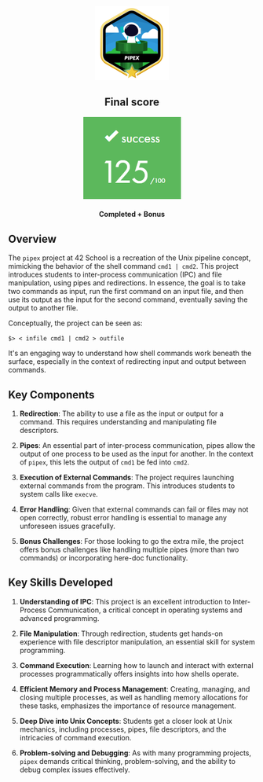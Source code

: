 
<div align=center>
<img src=https://github.com/Xanaco/42_00_Ressources/blob/main/pipexm.png alt=Xanaco's 42Project Badge/>
<h2>Final score</h2>
<img src=https://github.com/Xanaco/42_00_Ressources/blob/main/125Grade.png alt=Xanaco's 42Project Score/>
<h4>Completed + Bonus</h4>
</div>

## Overview

The `pipex` project at 42 School is a recreation of the Unix pipeline concept, mimicking the behavior of the shell command `cmd1 | cmd2`. This project introduces students to inter-process communication (IPC) and file manipulation, using pipes and redirections. In essence, the goal is to take two commands as input, run the first command on an input file, and then use its output as the input for the second command, eventually saving the output to another file.

Conceptually, the project can be seen as:
```
$> < infile cmd1 | cmd2 > outfile
```
It's an engaging way to understand how shell commands work beneath the surface, especially in the context of redirecting input and output between commands.

## Key Components

1. **Redirection**: The ability to use a file as the input or output for a command. This requires understanding and manipulating file descriptors.

2. **Pipes**: An essential part of inter-process communication, pipes allow the output of one process to be used as the input for another. In the context of `pipex`, this lets the output of `cmd1` be fed into `cmd2`.

3. **Execution of External Commands**: The project requires launching external commands from the program. This introduces students to system calls like `execve`.

4. **Error Handling**: Given that external commands can fail or files may not open correctly, robust error handling is essential to manage any unforeseen issues gracefully.

5. **Bonus Challenges**: For those looking to go the extra mile, the project offers bonus challenges like handling multiple pipes (more than two commands) or incorporating here-doc functionality.

## Key Skills Developed

1. **Understanding of IPC**: This project is an excellent introduction to Inter-Process Communication, a critical concept in operating systems and advanced programming.

2. **File Manipulation**: Through redirection, students get hands-on experience with file descriptor manipulation, an essential skill for system programming.

3. **Command Execution**: Learning how to launch and interact with external processes programmatically offers insights into how shells operate.

4. **Efficient Memory and Process Management**: Creating, managing, and closing multiple processes, as well as handling memory allocations for these tasks, emphasizes the importance of resource management.

5. **Deep Dive into Unix Concepts**: Students get a closer look at Unix mechanics, including processes, pipes, file descriptors, and the intricacies of command execution.

6. **Problem-solving and Debugging**: As with many programming projects, `pipex` demands critical thinking, problem-solving, and the ability to debug complex issues effectively.
